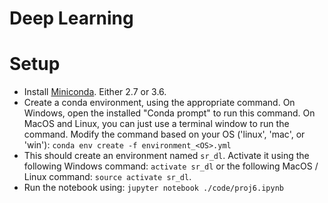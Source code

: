 # Deep Learning

# Setup
- Install [Miniconda](https://conda.io/miniconda). Either 2.7 or 3.6.
- Create a conda environment, using the appropriate command. On Windows, open the installed "Conda prompt" to run this command. On MacOS and Linux, you can just use a terminal window to run the command. Modify the command based on your OS ('linux', 'mac', or 'win'): `conda env create -f environment_<OS>.yml`
- This should create an environment named `sr_dl`. Activate it using the following Windows command: `activate sr_dl` or the following MacOS / Linux command: `source activate sr_dl`.
- Run the notebook using: `jupyter notebook ./code/proj6.ipynb`